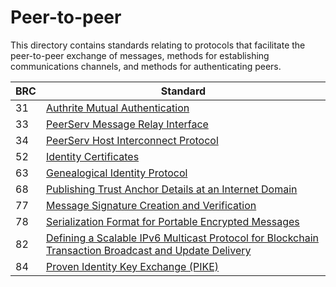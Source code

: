 # Peer-to-peer

This directory contains standards relating to protocols that facilitate the peer-to-peer exchange of messages, methods for establishing communications channels, and methods for authenticating peers.

BRC | Standard
-----|------------------
31   | [Authrite Mutual Authentication](./0031.md)
33   | [PeerServ Message Relay Interface](./0033.md)
34   | [PeerServ Host Interconnect Protocol](./0034.md)
52   | [Identity Certificates](./0052.md)
63   | [Genealogical Identity Protocol](./0063.md)
68   | [Publishing Trust Anchor Details at an Internet Domain](./0068.md)
77   | [Message Signature Creation and Verification](./0077.md)
78   | [Serialization Format for Portable Encrypted Messages](./0078.md)
82   | [Defining a Scalable IPv6 Multicast Protocol for Blockchain Transaction Broadcast and Update Delivery](./0082.md)
84   | [Proven Identity Key Exchange (PIKE)](./0084.md)
